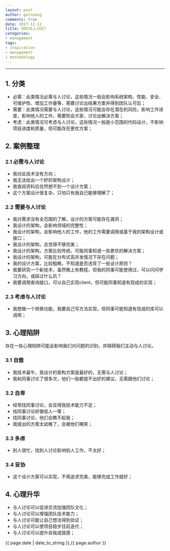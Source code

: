 ```yaml
---
layout: post
author: gelnyang
comments: true
date: 2017-12-12
title: 何时与人讨论?
categories:
- management
tags:
- inspiration
- management
- methodology
---
```

---

## 1. 分类

- 必需：此类情况必需与人讨论，这些情况一般会影响系统架构、性能、安全、可维护性、增加工作量等，需要讨论出结果方案并得到团队认可后；
- 需要：此类情况需要与人讨论，这些情况可能会存在潜在的风险，影响工作进度，影响他人的工作，需要知会大家，讨论出解决方案；
- 考虑：此类情况可考虑与人讨论，这些情况一般是小范围的代码设计，不影响项目进度和质量，但可能存在更优方案；



## 2. 案例整理


### 2.1 必需与人讨论

- 我对此技术没有方向；
- 我无法给出一个好的架构设计；
- 我查阅资料后任然想不到一个设计方案；
- 这个方案设计很复杂，只怕只有我自己能够理解了；


### 2.2 需要与人讨论

- 我对需求没有全范围的了解，设计的方案可能存在漏洞；
- 我设计的架构，会影响领域的完整性；
- 我设计的架构，会影响他人的工作，他的工作需要调用或基于我的架构设计或接口；
- 我设计的架构，总觉得不够完美；
- 我设计的架构，方案比较传统，可能同事知道一些更优的解决方案；
- 我设计的架构，可能在分布式高并发情况下存在问题；
- 我的设计方案，比较粗略，不知道是否违背了一些设计原则？
- 我要研究一个新技术，虽然晚上有教程，但我的同事可能使用过，可以问问学习方向，或踩过什么坑？
- 我要调用查询接口，可以自己实现client，但可能同事知道有现成的实现；

### 2.3 考虑与人讨论

- 我想做一个转换功能，我要自己写方法实现，但同事可能知道有现成的库可以调用；



## 3. 心理陷阱

存在一些心理陷阱可能会影响我们对问题的识别，并阻碍我们主动与人讨论。

### 3.1 自傲

- 我技术最牛，我设计的架构方案是最好的，无需与人讨论；
- 我和同事讨论了很多次，他们一般都提不出好的建议，无需跟他们讨论；

### 3.2 自卑

- 经常找同事讨论，会显得我技术能力不足；
- 找同事讨论好像低人一等；
- 找同事讨论，他们会瞧不起我；
- 我提出的方案太幼稚了，会被他们嘲笑；

### 3.3 多虑

- 别人很忙，找别人讨论影响别人工作，不太好；

### 3.4 妥协

- 这个设计方案可以实现，不用追求完美，能够完成工作就好；



## 4. 心理升华

- 与人讨论可以促进交流加强团队文化；
- 与人讨论可以增强团队技术能力；
- 与人讨论可能让自己想法得到验证；
- 与人讨论可以使项目稳步往前迭代；
- 与人讨论可以提升自我成就感；


{{ page.date | date_to_string }},{{ page.author }}

